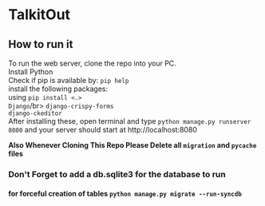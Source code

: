 # TalkitOut

## How to run it

To run the web server, clone the repo into your PC. </br>
Install Python </br>
Check if pip is available by: `pip help`</br>
install the following packages:</br>
using `pip install <.>` </br>
`Django`/br>
`django-crispy-forms`</br>
`django-ckeditor`</br>
After installing these, open terminal and type `python manage.py runserver 8080`  and your server should start at http://localhost:8080

**Also Whenever Cloning This Repo Please Delete all `migration` and `pycache `files**

### Don't Forget to add a db.sqlite3 for the database to run

#### for forceful creation of tables `python manage.py migrate --run-syncdb `
